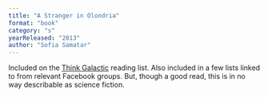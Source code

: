 ```yaml
---
title: "A Stranger in Olondria"
format: "book"
category: "s"
yearReleased: "2013"
author: "Sofia Samatar"
---
```

 Included on the <a href="https://thinkgalactic.org/reading-lists/by-author/"> Think Galactic</a> reading list. Also included in a few lists linked to from  relevant Facebook groups. But, though a good read, this is in no way describable  as science fiction.
  